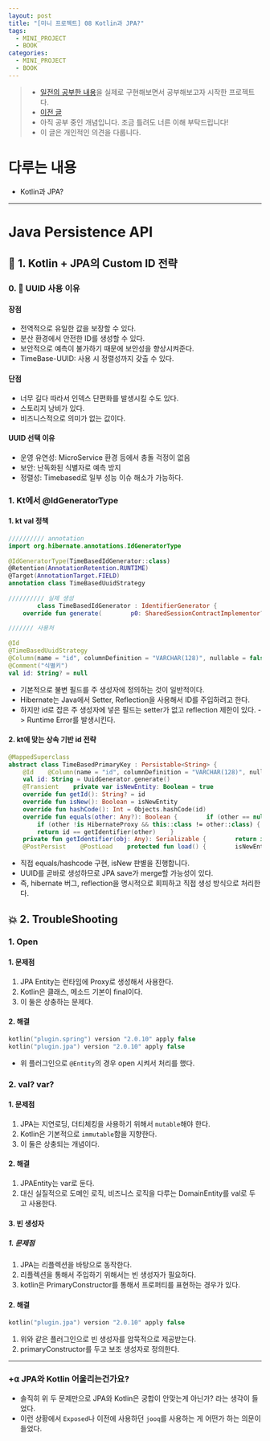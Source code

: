 ```yaml
---
layout: post
title: "[미니 프로젝트] 08 Kotlin과 JPA?"
tags:
  - MINI_PROJECT
  - BOOK
categories:
  - MINI_PROJECT
  - BOOK
---
```

> - [일전의 공부한 내용](./rollup-2025-01.firstHalf.html)을 실제로 구현해보면서 공부해보고자 시작한 프로젝트다.
> - [이전 글](https://newkayak12.github.io/mini_project/book/2025/08/21/mini-project-07-디미터-법칙-적용-중-생긴-고민.html)
> - 아직 공부 중인 개념입니다. 조금 틀려도 너른 이해 부탁드립니다!
> - 이 글은 개인적인 의견을 다룹니다.

# 다루는 내용
- Kotlin과 JPA?

---
# Java Persistence API  
  
## 🧩 1. Kotlin + JPA의 Custom ID 전략  
### 0.  🔑 UUID 사용 이유  
#### 장점  
- 전역적으로 유일한 값을 보장할 수 있다.  
- 분산 환경에서 안전한 ID를 생성할 수 있다.  
- 보안적으로 예측이 불가하기 때문에 보안성을 향상시켜준다.  
- TimeBase-UUID: 사용 시 정렬성까지 갖출 수 있다.  
#### 단점  
- 너무 길다 따라서 인덱스 단편화를 발생시킬 수도 있다.  
- 스토리지 낭비가 있다.  
- 비즈니스적으로 의미가 없는 값이다.  
  
#### UUID 선택 이유  
- 운영 유연성: MicroService 환경 등에서 충돌 걱정이 없음  
- 보안: 난독화된 식별자로 예측 방지  
- 정렬성: Timebased로 일부 성능 이슈 해소가 가능하다.  
  
### 1. Kt에서 @IdGeneratorType  
  
#### 1. kt val 정책  
```kotlin  
////////// annotation  
import org.hibernate.annotations.IdGeneratorType  
  
@IdGeneratorType(TimeBasedIdGenerator::class)  
@Retention(AnnotationRetention.RUNTIME)  
@Target(AnnotationTarget.FIELD)  
annotation class TimeBasedUuidStrategy  
  
////////// 실제 생성  
        class TimeBasedIdGenerator : IdentifierGenerator {  
    override fun generate(        p0: SharedSessionContractImplementor?,        p1: Any?,    ): String {        return UuidGenerator.generate()    }}  
  
/////// 사용처  
  
@Id  
@TimeBasedUuidStrategy  
@Column(name = "id", columnDefinition = "VARCHAR(128)", nullable = false, updatable = false)  
@Comment("식별키")  
val id: String? = null  
```  
  
- 기본적으로 불변 필드를 주 생성자에 정의하는 것이 일반적이다.  
- Hibernate는 Java에서 Setter, Reflection을 사용해서 ID를 주입하려고 한다.  
- 하지만 id로 잡은 주 생성자에 넣은 필드는 setter가 없고 reflection 제한이 있다. -> Runtime Error를 발생시킨다.  
  
#### 2. kt에 맞는 상속 기반 id 전략  
```kotlin  
@MappedSuperclass  
abstract class TimeBasedPrimaryKey : Persistable<String> {  
    @Id    @Column(name = "id", columnDefinition = "VARCHAR(128)", nullable = false, updatable = false)    @Comment("식별키")  
    val id: String = UuidGenerator.generate()  
    @Transient    private var isNewEntity: Boolean = true  
    override fun getId(): String? = id  
    override fun isNew(): Boolean = isNewEntity  
    override fun hashCode(): Int = Objects.hashCode(id)  
    override fun equals(other: Any?): Boolean {        if (other == null) {            return false        }  
        if (other !is HibernateProxy && this::class != other::class) {            return false        }  
        return id == getIdentifier(other)    }  
    private fun getIdentifier(obj: Any): Serializable {        return if (obj is HibernateProxy) {            obj.hibernateLazyInitializer.identifier as Serializable        } else {            (obj as TimeBasedPrimaryKey).id        }    }  
    @PostPersist    @PostLoad    protected fun load() {        isNewEntity = false    }}  
```  
- 직접 equals/hashcode 구현, isNew 판별을 진행합니다.  
- UUID를 곧바로 생성하므로 JPA save가 merge할 가능성이 있다.  
- 즉, hibernate 버그, reflection을 명시적으로 회피하고 직접 생성 방식으로 처리한다.  
  
## 💥 2. TroubleShooting  
### 1. Open  
#### 1. 문제점  
1. JPA Entity는 런타임에 Proxy로 생성해서 사용한다.  
2. Kotlin은 클래스, 메소드 기본이 final이다.  
3. 이 둘은 상충하는 문제다.  
#### 2. 해결  
```kotlin  
kotlin("plugin.spring") version "2.0.10" apply false  
kotlin("plugin.jpa") version "2.0.10" apply false  
```  
- 위 플러그인으로 `@Entity`의 경우 open 시켜서 처리를 했다.  
### 2. val? var?  
#### 1. 문제점  
1. JPA는 지연로딩, 더티체킹을 사용하기 위해서 `mutable`해야 한다.  
2. Kotlin은 기본적으로 `immutable`함을 지향한다.  
3. 이 둘은 상충되는 개념이다.  
#### 2. 해결  
1. JPAEntity는 var로 둔다.  
2. 대신 실질적으로 도메인 로직, 비즈니스 로직을 다루는 DomainEntity를 val로 두고 사용한다.  
#### 3. 빈 생성자  
##### 1. 문제점  
1. JPA는 리플렉션을 바탕으로 동작한다.  
2. 리플렉션을 통해서 주입하기 위해서는 빈 생성자가 필요하다.  
3. kotlin은 PrimaryConstructor를 통해서 프로퍼티를 표현하는 경우가 있다.  
  
#### 2. 해결  
```kotlin  
kotlin("plugin.jpa") version "2.0.10" apply false  
```  
1. 위와 같은 플러그인으로 빈 생성자를 암묵적으로 제공받는다.  
2. primaryConstructor를 두고 보조 생성자로 정의한다.  
  
----------  
### +⍺ JPA와 Kotlin 어울리는건가요?  
- 솔직히 위 두 문제만으로 JPA와 Kotlin은 궁합이 안맞는게 아닌가? 라는 생각이 들었다.  
- 이런 상황에서 `Exposed`나 이전에 사용하던 `jooq`를 사용하는 게 어떤가 하는 의문이 들었다.